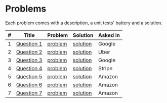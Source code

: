 # Problems
Each problem comes with a description, a unit tests' battery and a solution.




| # | Title | Problem | Solution | Asked in |
| --- | --- | --- | --- | --- |
| 1 | [Question 1](https://github.com/krishnan-tech/DailyCodingProblems/blob/master/Questions/Question_1) | [problem](https://github.com/krishnan-tech/DailyCodingProblems/blob/master/Questions/Question_1) | [solution](https://github.com/krishnan-tech/DailyCodingProblems/blob/master/Solutions/Solution_1.py) | Google |
| 2 | [Question 2](https://github.com/krishnan-tech/DailyCodingProblems/blob/master/Questions/Question_2) | [problem](https://github.com/krishnan-tech/DailyCodingProblems/blob/master/Questions/Question_2) | [solution](https://github.com/krishnan-tech/DailyCodingProblems/blob/master/Solutions/Solution_2.py) | Uber |
| 3 | [Question 3](https://github.com/krishnan-tech/DailyCodingProblems/blob/master/Questions/Question_3) | [problem](https://github.com/krishnan-tech/DailyCodingProblems/blob/master/Questions/Question_3) | [solution](https://github.com/krishnan-tech/DailyCodingProblems/blob/master/Solutions/Solution_3.py) | Google |
| 4 | [Question 4](https://github.com/krishnan-tech/DailyCodingProblems/blob/master/Questions/Question_4) | [problem](https://github.com/krishnan-tech/DailyCodingProblems/blob/master/Questions/Question_4) | [solution](https://github.com/krishnan-tech/DailyCodingProblems/blob/master/Solutions/Solution_4.py) | Stripe |
| 5 | [Question 5](https://github.com/krishnan-tech/DailyCodingProblems/blob/master/Questions/Question_5) | [problem](https://github.com/krishnan-tech/DailyCodingProblems/blob/master/Questions/Question_5) | [solution](https://github.com/krishnan-tech/DailyCodingProblems/blob/master/Solutions/Solution_5.py) | Amazon |
| 6 | [Question 6](https://github.com/krishnan-tech/DailyCodingProblems/blob/master/Questions/Question_6) | [problem](https://github.com/krishnan-tech/DailyCodingProblems/blob/master/Questions/Question_6) | [solution](https://github.com/krishnan-tech/DailyCodingProblems/blob/master/Solutions/Solution_6.py) | Amazon |
| 7 | [Question 7](https://github.com/krishnan-tech/DailyCodingProblems/blob/master/Questions/Question_7) | [problem](https://github.com/krishnan-tech/DailyCodingProblems/blob/master/Questions/Question_7) | [solution](https://github.com/krishnan-tech/DailyCodingProblems/blob/master/Solutions/Solution_7.py) | Amazon |
